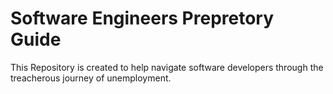 # Software Engineers Prepretory Guide
This Repository is created to help navigate software developers through the treacherous journey of unemployment.
